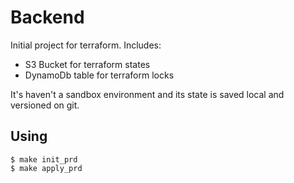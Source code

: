 # Backend

Initial project for terraform. Includes:

- S3 Bucket for terraform states
- DynamoDb table for terraform locks

It's haven't a sandbox environment and its state is saved local and versioned on git.

## Using

```
$ make init_prd
$ make apply_prd
```
